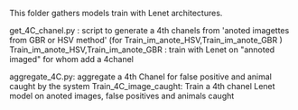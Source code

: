 This folder gathers models train with Lenet architectures.

get_4C_chanel.py : script to generate a 4th chanels from 'anoted imagettes from GBR or HSV method' (for Train_im_anote_HSV,Train_im_anote_GBR )
Train_im_anote_HSV,Train_im_anote_GBR : train with Lenet on "annoted imaged" for whom add a 4chanel

aggregate_4C.py: aggregate a 4th Chanel for false positive and animal caught by the system
Train_4C_image_caught: Train a 4th chanel Lenet model on anoted images, false positives and animals caught